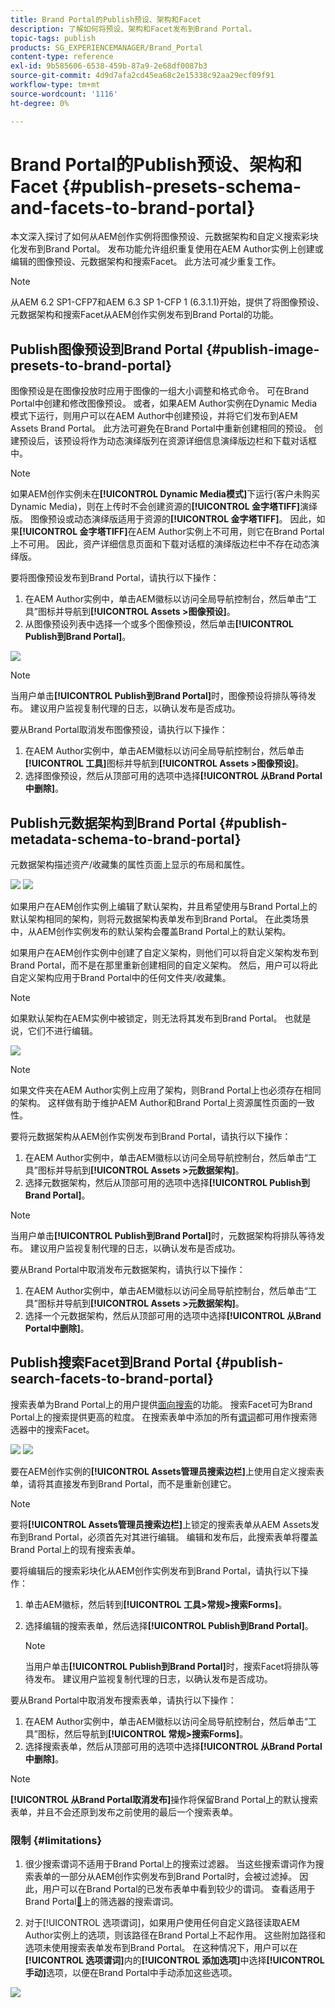 ```yaml
---
title: Brand Portal的Publish预设、架构和Facet
description: 了解如何将预设、架构和Facet发布到Brand Portal。
topic-tags: publish
products: SG_EXPERIENCEMANAGER/Brand_Portal
content-type: reference
exl-id: 9b585606-6538-459b-87a9-2e68df0087b3
source-git-commit: 4d9d7afa2cd45ea68c2e15338c92aa29ecf09f91
workflow-type: tm+mt
source-wordcount: '1116'
ht-degree: 0%

---
```


# Brand Portal的Publish预设、架构和Facet {#publish-presets-schema-and-facets-to-brand-portal}

本文深入探讨了如何从AEM创作实例将图像预设、元数据架构和自定义搜索彩块化发布到Brand Portal。 发布功能允许组织重复使用在AEM Author实例上创建或编辑的图像预设、元数据架构和搜索Facet。 此方法可减少重复工作。

>[!NOTE]
>
>从AEM 6.2 SP1-CFP7和AEM 6.3 SP 1-CFP 1 (6.3.1.1)开始，提供了将图像预设、元数据架构和搜索Facet从AEM创作实例发布到Brand Portal的功能。

## Publish图像预设到Brand Portal {#publish-image-presets-to-brand-portal}

图像预设是在图像投放时应用于图像的一组大小调整和格式命令。 可在Brand Portal中创建和修改图像预设。 或者，如果AEM Author实例在Dynamic Media模式下运行，则用户可以在AEM Author中创建预设，并将它们发布到AEM Assets Brand Portal。 此方法可避免在Brand Portal中重新创建相同的预设。
创建预设后，该预设将作为动态演绎版列在资源详细信息演绎版边栏和下载对话框中。

>[!NOTE]
>
>如果AEM创作实例未在&#x200B;**[!UICONTROL Dynamic Media模式]**&#x200B;下运行(客户未购买Dynamic Media)，则在上传时不会创建资源的&#x200B;**[!UICONTROL 金字塔TIFF]**&#x200B;演绎版。 图像预设或动态演绎版适用于资源的&#x200B;**[!UICONTROL 金字塔TIFF]**。 因此，如果&#x200B;**[!UICONTROL 金字塔TIFF]**&#x200B;在AEM Author实例上不可用，则它在Brand Portal上不可用。 因此，资产详细信息页面和下载对话框的演绎版边栏中不存在动态演绎版。

要将图像预设发布到Brand Portal，请执行以下操作：

1. 在AEM Author实例中，单击AEM徽标以访问全局导航控制台，然后单击“工具”图标并导航到&#x200B;**[!UICONTROL Assets >图像预设]**。
1. 从图像预设列表中选择一个或多个图像预设，然后单击&#x200B;**[!UICONTROL Publish到Brand Portal]**。

![](assets/publishpreset.png)

>[!NOTE]
>
>当用户单击&#x200B;**[!UICONTROL Publish到Brand Portal]**&#x200B;时，图像预设将排队等待发布。 建议用户监视复制代理的日志，以确认发布是否成功。

要从Brand Portal取消发布图像预设，请执行以下操作：

1. 在AEM Author实例中，单击AEM徽标以访问全局导航控制台，然后单击&#x200B;**[!UICONTROL 工具]**&#x200B;图标并导航到&#x200B;**[!UICONTROL Assets >图像预设]**。
1. 选择图像预设，然后从顶部可用的选项中选择&#x200B;**[!UICONTROL 从Brand Portal中删除]**。

## Publish元数据架构到Brand Portal {#publish-metadata-schema-to-brand-portal}

元数据架构描述资产/收藏集的属性页面上显示的布局和属性。

![](assets/metadata-schema-editor.png) ![](assets/asset-properties-1.png)

如果用户在AEM创作实例上编辑了默认架构，并且希望使用与Brand Portal上的默认架构相同的架构，则将元数据架构表单发布到Brand Portal。 在此类场景中，从AEM创作实例发布的默认架构会覆盖Brand Portal上的默认架构。

如果用户在AEM创作实例中创建了自定义架构，则他们可以将自定义架构发布到Brand Portal，而不是在那里重新创建相同的自定义架构。 然后，用户可以将此自定义架构应用于Brand Portal中的任何文件夹/收藏集。

>[!NOTE]
>
>如果默认架构在AEM实例中被锁定，则无法将其发布到Brand Portal。 也就是说，它们不进行编辑。

![](assets/default-schema-form.png)

>[!NOTE]
>
>如果文件夹在AEM Author实例上应用了架构，则Brand Portal上也必须存在相同的架构。 这样做有助于维护AEM Author和Brand Portal上资源属性页面的一致性。

要将元数据架构从AEM创作实例发布到Brand Portal，请执行以下操作：

1. 在AEM Author实例中，单击AEM徽标以访问全局导航控制台，然后单击“工具”图标并导航到&#x200B;**[!UICONTROL Assets >元数据架构]**。
1. 选择元数据架构，然后从顶部可用的选项中选择&#x200B;**[!UICONTROL Publish到Brand Portal]**。

>[!NOTE]
>
>当用户单击&#x200B;**[!UICONTROL Publish到Brand Portal]**&#x200B;时，元数据架构将排队等待发布。 建议用户监视复制代理的日志，以确认发布是否成功。

要从Brand Portal中取消发布元数据架构，请执行以下操作：

1. 在AEM Author实例中，单击AEM徽标以访问全局导航控制台，然后单击“工具”图标并导航到&#x200B;**[!UICONTROL Assets >元数据架构]**。
1. 选择一个元数据架构，然后从顶部可用的选项中选择&#x200B;**[!UICONTROL 从Brand Portal中删除]**。

## Publish搜索Facet到Brand Portal {#publish-search-facets-to-brand-portal}

搜索表单为Brand Portal上的用户提供[面向搜索](../using/brand-portal-search-facets.md)的功能。 搜索Facet可为Brand Portal上的搜索提供更高的粒度。 在搜索表单中添加的所有[谓词](https://experienceleague.adobe.com/en/docs/experience-manager-65/content/assets/administer/search-facets)都可用作搜索筛选器中的搜索Facet。

![](assets/property-predicate-removed.png)
![](assets/search-form.png)

要在AEM创作实例的&#x200B;**[!UICONTROL Assets管理员搜索边栏]**&#x200B;上使用自定义搜索表单，请将其直接发布到Brand Portal，而不是重新创建它。

>[!NOTE]
>
>要将&#x200B;**[!UICONTROL Assets管理员搜索边栏]**&#x200B;上锁定的搜索表单从AEM Assets发布到Brand Portal，必须首先对其进行编辑。 编辑和发布后，此搜索表单将覆盖Brand Portal上的现有搜索表单。

要将编辑后的搜索彩块化从AEM创作实例发布到Brand Portal，请执行以下操作：

1. 单击AEM徽标，然后转到&#x200B;**[!UICONTROL 工具>常规>搜索Forms]**。
1. 选择编辑的搜索表单，然后选择&#x200B;**[!UICONTROL Publish到Brand Portal]**。

   >[!NOTE]
   >
   >当用户单击&#x200B;**[!UICONTROL Publish到Brand Portal]**&#x200B;时，搜索Facet将排队等待发布。 建议用户监视复制代理的日志，以确认发布是否成功。

要从Brand Portal中取消发布搜索表单，请执行以下操作：

1. 在AEM Author实例中，单击AEM徽标以访问全局导航控制台，然后单击“工具”图标，然后导航到&#x200B;**[!UICONTROL 常规>搜索Forms]**。
1. 选择搜索表单，然后从顶部可用的选项中选择&#x200B;**[!UICONTROL 从Brand Portal中删除]**。

>[!NOTE]
>
>**[!UICONTROL 从Brand Portal取消发布]**&#x200B;操作将保留Brand Portal上的默认搜索表单，并且不会还原到发布之前使用的最后一个搜索表单。

### 限制 {#limitations}

1. 很少搜索谓词不适用于Brand Portal上的搜索过滤器。 当这些搜索谓词作为搜索表单的一部分从AEM创作实例发布到Brand Portal时，会被过滤掉。 因此，用户可以在Brand Portal的已发布表单中看到较少的谓词。 查看适用于Brand Portal[&#128279;](../using/brand-portal-search-facets.md#list-of-search-predicates)上的筛选器的搜索谓词。

1. 对于[!UICONTROL 选项谓词]，如果用户使用任何自定义路径读取AEM Author实例上的选项，则该路径在Brand Portal上不起作用。 这些附加路径和选项未使用搜索表单发布到Brand Portal。 在这种情况下，用户可以在&#x200B;**[!UICONTROL 选项谓词]**&#x200B;内的&#x200B;**[!UICONTROL 添加选项]**&#x200B;中选择&#x200B;**[!UICONTROL 手动]**&#x200B;选项，以便在Brand Portal中手动添加这些选项。

![](assets/options-predicate-manual.png)

